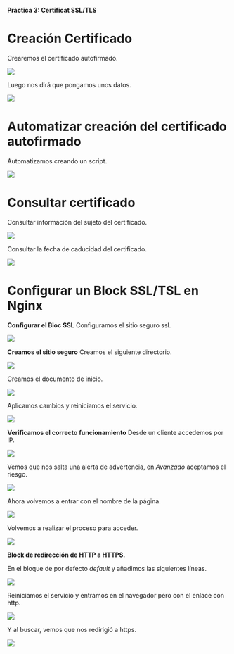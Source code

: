 ﻿**Pràctica 3: Certificat SSL/TLS**
# **Creación Certificado**
Crearemos el certificado autofirmado.

![](img1.png)

Luego nos dirá que pongamos unos datos.

![](img2.png)
# **Automatizar creación del certificado autofirmado**
Automatizamos creando un script.

![](img3.png)
# **Consultar certificado**
Consultar información del sujeto del certificado.

![](img4.png)

Consultar la fecha de caducidad del certificado.

![](img5.png)
# **Configurar un Block SSL/TSL en Nginx**
**Configurar el Bloc SSL** Configuramos el sitio seguro ssl.

![](img6.png)

**Creamos el sitio seguro** Creamos el siguiente directorio.

![](img7.png)

Creamos el documento de inicio.

![](img8.png)

Aplicamos cambios y reiniciamos el servicio.

![](img9.png)

**Verificamos el correcto funcionamiento** Desde un cliente accedemos por IP.

![](img10.jpeg)

Vemos que nos salta una alerta de advertencia, en *Avanzado* aceptamos el riesgo.

![](img11.png)

Ahora volvemos a entrar con el nombre de la página.

![](img12.jpeg)

Volvemos a realizar el proceso para acceder.

![](img13.png)

**Block de redirección de HTTP a HTTPS.**

En el bloque de por defecto *default* y añadimos las siguientes líneas.

![](img14.png)

Reiniciamos el servicio y entramos en el navegador pero con el enlace con http.

![](img15.png)

Y al buscar, vemos que nos redirigió a https.

![](img16.png)
